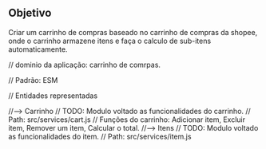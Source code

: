 ## Objetivo

Criar um carrinho de compras baseado no carrinho de compras da shopee, onde o carrinho armazene itens e faça o calculo de sub-itens automaticamente.

//  dominio da aplicação: carrinho de comrpas.

// Padrão: ESM

// Entidades representadas

//--> Carrinho
        // TODO: Modulo voltado as funcionalidades do carrinho.
        // Path: src/services/cart.js
        // Funções do carrinho: Adicionar item, Excluir item, Remover um item, Calcular o total.
//--> Itens
        // TODO: Modulo voltado as funcionalidades do item.
        // Path: src/services/item.js
